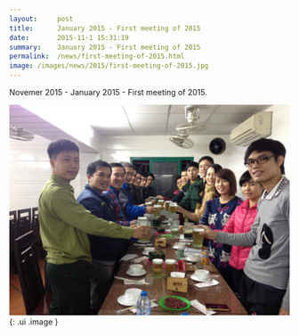 ```yaml
---
layout:     post
title:      January 2015 - First meeting of 2015
date:       2015-11-1 15:31:19
summary:    January 2015 - First meeting of 2015
permalink:	/news/first-meeting-of-2015.html
image: /images/news/2015/first-meeting-of-2015.jpg
---
```


Novemer 2015 - January 2015 - First meeting of 2015.

![Novemer 2015 - January 2015 - First meeting of 2015.](/images/news/2015/first-meeting-of-2015.jpg){: .ui .image }

